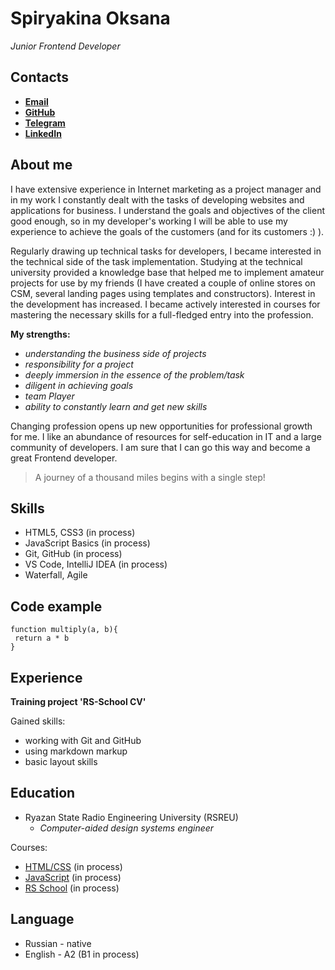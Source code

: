 # Spiryakina Oksana
*Junior Frontend Developer*

## Contacts
* __[Email](mailto:spiryakina.ok@gmail.com)__
* __[GitHub](https://github.com/spok8)__
* __[Telegram](https://t.me/spok9)__
* __[LinkedIn](https://www.linkedin.com/in/spiryakina-ok/)__

## About me
I have extensive experience in Internet marketing as a project manager and in my work I constantly dealt with the tasks of developing websites and applications for business. I understand the goals and objectives of the client good enough, so in my developer's working I will be able to use my experience to achieve the goals of the customers (and for its customers :) ).

Regularly drawing up technical tasks for developers, I became interested in the technical side of the task implementation. 
Studying at the technical university provided a knowledge base that helped me to implement amateur projects for use by my friends (I have created a couple of online stores on CSM, several landing pages using templates and constructors). 
Interest in the development has increased. I became actively interested in courses for mastering the necessary skills for a full-fledged entry into the profession.

**My strengths:**
* _understanding the business side of projects_
* _responsibility for a project_
* _deeply immersion in the essence of the problem/task_
* _diligent in achieving goals_
* _team Player_
* _ability to constantly learn and get new skills_

Changing profession opens up new opportunities for professional growth for me.
I like an abundance of resources for self-education in IT and a large community of developers.
I am sure that I can go this way and become a great Frontend developer.

> A journey of a thousand miles begins with a single step!

## Skills 
* HTML5, CSS3 (in process)
* JavaScript Basics (in process)
* Git, GitHub (in process)
* VS Code, IntelliJ IDEA (in process)
* Waterfall, Agile

## Code example
```
function multiply(a, b){
 return a * b
}
```

## Experience
**Training project 'RS-School CV'**

Gained skills:
* working with Git and GitHub
* using markdown markup
* basic layout skills

## Education
* Ryazan State Radio Engineering University (RSREU)
    * *Computer-aided design systems engineer*

Courses:
* [HTML/CSS](https://code-basics.com/languages/html) (in process)
* [JavaScript](https://learn.javascript.ru/) (in process)
* [RS School](https://github.com/rolling-scopes-school/tasks/blob/master/roadmap.md) (in process)

## Language
* Russian - native
* English - A2 (B1 in process)